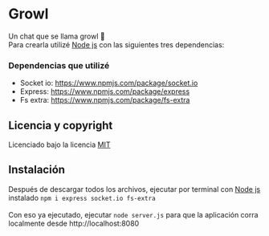 # Growl
Un chat que se llama growl 🐻 <br>
Para crearla utilizé [Node js](https://nodejs.org/) con las siguientes tres dependencias:

### Dependencias que utilizé
* Socket io: https://www.npmjs.com/package/socket.io
* Express: https://www.npmjs.com/package/express
* Fs extra: https://www.npmjs.com/package/fs-extra

## Licencia y copyright
Licenciado bajo la licencia [MIT](LICENSE)

## Instalación
Después de descargar todos los archivos, ejecutar por terminal con [Node js](https://nodejs.org/) instalado `` npm i express socket.io fs-extra `` <br><br>
Con eso ya ejecutado, ejecutar `` node server.js `` para que la aplicación corra localmente desde http://localhost:8080